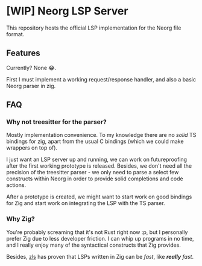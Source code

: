 # \[WIP\] Neorg LSP Server

This repository hosts the official LSP implementation for the Neorg file format.

## Features

Currently? None 😂.

First I must implement a working request/response handler, and also a basic Neorg parser in zig.

## FAQ

### Why not treesitter for the parser?

Mostly implementation convenience. To my knowledge there are no _solid_ TS bindings for zig, apart from the usual
C bindings (which we could make wrappers on top of).

I just want an LSP server up and running, we can work on futureproofing after the first working prototype is released.
Besides, we don't need all the precision of the treesitter parser - we only need to parse a select few constructs within
Neorg in order to provide solid completions and code actions.

After a prototype is created, we might want to start work on good bindings for Zig and start work on integrating the LSP
with the TS parser.

### Why Zig?

You're probably screaming that it's not Rust right now :p, but I personally prefer Zig due to less developer friction.
I can whip up programs in no time, and I really enjoy many of the syntactical constructs that Zig provides.

Besides, [zls](https://github.com/zigtools/zls) has proven that LSPs written in Zig can be _fast_, like _**really** fast_.
